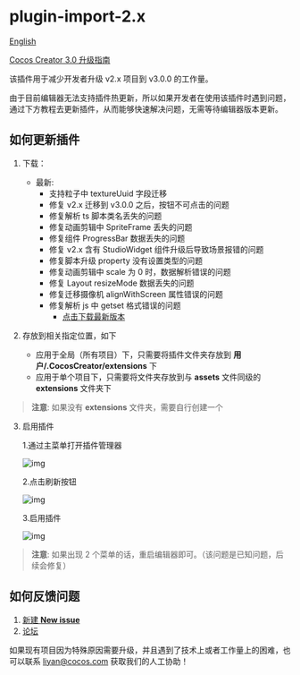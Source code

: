 # plugin-import-2.x

[English](https://github.com/cocos-creator/plugin-import-2.x/blob/main/README.md)

[Cocos Creator 3.0 升级指南](https://github.com/cocos-creator/creator-docs/blob/v3.0/zh/release-notes/upgrade-guide-v3.0.md)

该插件用于减少开发者升级 v2.x 项目到 v3.0.0 的工作量。

由于目前编辑器无法支持插件热更新，所以如果开发者在使用该插件时遇到问题，通过下方教程去更新插件，从而能够快速解决问题，无需等待编辑器版本更新。

## 如何更新插件

1. 下载：
    - 最新: 
        - 支持粒子中 textureUuid 字段迁移
        - 修复 v2.x 迁移到 v3.0.0 之后，按钮不可点击的问题
        - 修复解析 ts 脚本类名丢失的问题
        - 修复动画剪辑中 SpriteFrame 丢失的问题
        - 修复组件 ProgressBar 数据丢失的问题
        - 修复 v2.x 含有 StudioWidget 组件升级后导致场景报错的问题
        - 修复脚本升级 property 没有设置类型的问题
        - 修复动画剪辑中 scale 为 0 时，数据解析错误的问题
        - 修复 Layout resizeMode 数据丢失的问题
        - 修复迁移摄像机 alignWithScreen 属性错误的问题
        - 修复解析 js 中 getset 格式错误的问题
            - [点击下载最新版本](https://github.com/cocos-creator/plugin-import-2.x/releases/download/main/importer.zip)

2. 存放到相关指定位置，如下
    - 应用于全局（所有项目）下，只需要将插件文件夹存放到 **用户/.CocosCreator/extensions** 下
    - 应用于单个项目下，只需要将文件夹存放到与 **assets** 文件同级的 **extensions** 文件夹下

> **注意**: 如果没有 **extensions** 文件夹，需要自行创建一个

3. 启用插件
    
    1.通过主菜单打开插件管理器

   ![img](https://user-images.githubusercontent.com/7564028/114006756-49c20a80-9893-11eb-8744-30215330a10b.png)

    
    2.点击刷新按钮

   ![img](https://user-images.githubusercontent.com/7564028/114006766-4c246480-9893-11eb-9f46-b0fe03c2c09b.png)
    
    3.启用插件
    
   ![img](https://user-images.githubusercontent.com/7564028/114006763-4b8bce00-9893-11eb-88ba-e39e3d00a22a.png)
    
> **注意**: 如果出现 2 个菜单的话，重启编辑器即可。（该问题是已知问题，后续会修复）

## 如何反馈问题

1. [新建 **New issue**](https://github.com/cocos-creator/plugin-import-2.x/issues/new) 
2. [论坛](https://forum.cocos.org/c/Creator)

如果现有项目因为特殊原因需要升级，并且遇到了技术上或者工作量上的困难，也可以联系 [liyan@cocos.com](mailto:liyan@cocos.com) 获取我们的人工协助！

